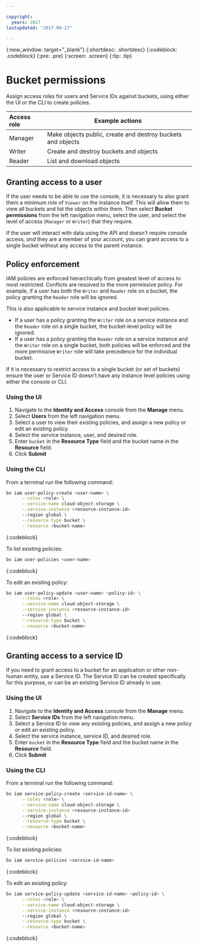 ```yaml
---

copyright:
  years: 2017
lastupdated: "2017-09-27"

---
```

{:new_window: target="_blank"}
{:shortdesc: .shortdesc}
{:codeblock: .codeblock}
{:pre: .pre}
{:screen: .screen}
{:tip: .tip}

# Bucket permissions

Assign access roles for users and Service IDs against buckets, using either the UI or the CLI to create policies.

| Access role | Example actions                            |
|:------------|---------------------------------------------------|
| Manager | Make objects public, create and destroy buckets and objects |
| Writer | Create and destroy buckets and objects |
| Reader | List and download objects |



## Granting access to a user

If the user needs to be able to use the console, it is necessary to also grant them a minimum role of `Viewer` on the instance itself.  This will allow them to view all buckets and list the objects within them. Then select **Bucket permissions** from the left navigation menu, select the user, and select the level of access (`Manager` or `Writer`) that they require.

If the user will interact with data using the API and doesn't require console access, _and_ they are a member of your account, you can grant access to a single bucket without any access to the parent instance.

## Policy enforcement
IAM policies are enforced hierarchically from greatest level of access to most restricted. Conflicts are resolved to the more permissive policy.  For example, if a user has both the `Writer` and `Reader` role on a bucket, the policy granting the `Reader` role will be ignored.

This is also applicable to service instance and bucket level policies.
  - If a user has a policy granting the `Writer` role on a service instance and the `Reader` role on a single bucket, the bucket-level policy will be ignored.
  - If a user has a policy granting the `Reader` role on a service instance and the `Writer` role on a single bucket, both policies will be enforced and the more permissive `Writer` role will take precedence for the individual bucket.

If it is necessary to restrict access to a single bucket (or set of buckets) ensure the user or Service ID doesn't have any instance level policies using either the console or CLI.

### Using the UI

  1. Navigate to the **Identity and Access** console from the **Manage** menu.
  2. Select **Users** from the left navigation menu.
  3. Select a user to view their existing policies, and assign a new policy or edit an existing policy.
  3. Select the service instance, user, and desired role.
  4. Enter `bucket` in the **Resource Type** field and the bucket name in the **Resource** field.
  5. Click **Submit**

### Using the CLI

From a terminal run the following command:

```bash
bx iam user-policy-create <user-name> \
      --roles <role> \
      --service-name cloud-object-storage \
      --service-instance <resource-instance-id>
      --region global \
      --resource-type bucket \
      --resource <bucket-name>
```
{:codeblock}

To list existing policies:

```bash
bx iam user-policies <user-name>
```
{:codeblock}

To edit an existing policy:

```bash
bx iam user-policy-update <user-name> <policy-id> \
      --roles <role> \
      --service-name cloud-object-storage \
      --service-instance <resource-instance-id>
      --region global \
      --resource-type bucket \
      --resource <bucket-name>
```
{:codeblock}

## Granting access to a service ID

If you need to grant access to a bucket for an application or other non-human entity, use a Service ID.  The Service ID can be created specifically for this purpose, or can be an existing Service ID already in use.

### Using the UI

  1. Navigate to the **Identity and Access** console from the **Manage** menu.
  2. Select **Service IDs** from the left navigation menu.
  3. Select a Service ID to view any existing policies, and assign a new policy or edit an existing policy.
  3. Select the service instance, service ID, and desired role.
  4. Enter `bucket` in the **Resource Type** field and the bucket name in the **Resource** field.
  5. Click **Submit**

### Using the CLI

From a terminal run the following command:

```bash
bx iam service-policy-create <service-id-name> \
      --roles <role> \
      --service-name cloud-object-storage \
      --service-instance <resource-instance-id>
      --region global \
      --resource-type bucket \
      --resource <bucket-name>
```
{:codeblock}

To list existing policies:

```bash
bx iam service-policies <service-id-name>
```
{:codeblock}

To edit an existing policy:

```bash
bx iam service-policy-update <service-id-name> <policy-id> \
      --roles <role> \
      --service-name cloud-object-storage \
      --service-instance <resource-instance-id>
      --region global \
      --resource-type bucket \
      --resource <bucket-name>
```
{:codeblock}
